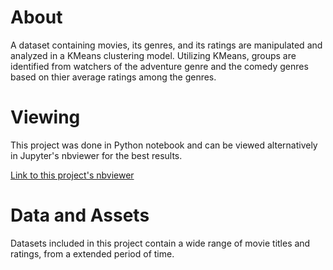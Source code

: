 # About
A dataset containing movies, its genres, and its ratings are manipulated and analyzed in a KMeans clustering model. Utilizing KMeans, groups are identified from watchers of the adventure genre and the comedy genres based on thier average ratings among the genres. 

# Viewing
This project was done in Python notebook and can be viewed alternatively in Jupyter's nbviewer for the best results.

[Link to this project's nbviewer](https://nbviewer.org/github/KyleNThao/Ratings_with_Kmeans/blob/main/Movie_ratings_with_KMeans.ipynb)

# Data and Assets

Datasets included in this project contain a wide range of movie titles and ratings, from a extended period of time.
